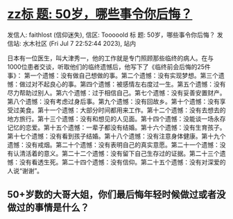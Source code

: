 # [zz标  题: 50岁，哪些事令你后悔？](https://github.com/cutepig123/gitblog/issues/37)

发信人: faithlost (信仰迷失), 信区: Tooooold
标  题: 50岁，哪些事令你后悔？
发信站: 水木社区 (Fri Jul  7 22:52:44 2023), 站内
  
日本有一位医生，叫大津秀一，他的工作就是专门照顾那些临终的病人。在与1000位患者交谈，听取他们的临终遗憾后，他写下了《临终前会后悔的25件事》：
第一个遗憾：没有做自己想做的事。第二个遗憾：没有实现梦想。第三个遗憾：做过对不起良心的事。第四个遗憾：被感情左右度过一生。第五个遗憾：没有尽力帮助过别人。第六个遗憾：过于相信自己。第七个遗憾：没有妥善安置财产。第八个遗憾：没有考虑过身后事。第九个遗憾：没有回故乡。第十个遗憾：没有享受过美食。第十一个遗憾：大部分时间都用来工作。第十二个遗憾：没有去想去的地方旅行。第十三个遗憾：没有和想见的人见面。第十四个遗憾：没能谈一场永存记忆的恋爱。第十五个遗憾：一辈子都没有结婚。第十六个遗憾：没有生育孩子。第十七个遗憾：没有看到孩子结婚。第十八个遗憾：没有注意身体健康。第十九个遗憾：没有戒烟。第二十个遗憾：没有表明自己的真实意愿。第二十一个遗憾：没有认清活着的意义。第二十二个遗憾：没有留下自己生存过的证据。第二十三个遗憾：没有看透生死。第二十四个遗憾：没有信仰。第二十五个遗憾：没有对深爱的人说“谢谢”。
  
50+岁数的大哥大姐，你们最后悔年轻时候做过或者没做过的事情是什么？
-- 